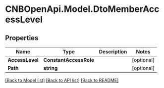 # CNBOpenApi.Model.DtoMemberAccessLevel

## Properties

Name | Type | Description | Notes
------------ | ------------- | ------------- | -------------
**AccessLevel** | **ConstantAccessRole** |  | [optional] 
**Path** | **string** |  | [optional] 

[[Back to Model list]](../../README.md#documentation-for-models) [[Back to API list]](../../README.md#documentation-for-api-endpoints) [[Back to README]](../../README.md)

